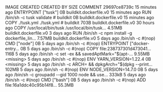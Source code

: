 IMAGE CREATED CREATED BY SIZE COMMENT
29697ce8739c 15 minutes ago ENTRYPOINT ["tusk"] 0B buildkit.dockerfile.v0
<missing> 15 minutes ago RUN /bin/sh -c tusk validate # buildkit 0B buildkit.dockerfile.v0
<missing> 15 minutes ago COPY ./tusk.yml ./tusk.yml # buildkit 703B buildkit.dockerfile.v0
<missing> 30 hours ago COPY /usr/local/bin/tusk /usr/local/bin/tusk… 4.51MB buildkit.dockerfile.v0
<missing> 3 days ago RUN /bin/sh -c npm install -g dockerfile_lin… 7.57MB buildkit.dockerfile.v0
<missing> 5 days ago /bin/sh -c #(nop) CMD ["node"] 0B
<missing> 5 days ago /bin/sh -c #(nop) ENTRYPOINT ["docker-entry… 0B
<missing> 5 days ago /bin/sh -c #(nop) COPY file:238737301d473041… 116B
<missing> 5 days ago /bin/sh -c set -ex && savedAptMark="$(apt-…   9.55MB
<missing>           5 days ago          /bin/sh -c #(nop)  ENV YARN_VERSION=1.22.4      0B
<missing>           5 days ago          /bin/sh -c ARCH= && dpkgArch="$(dpkg --print… 102MB
<missing> 5 days ago /bin/sh -c #(nop) ENV NODE_VERSION=14.7.0 0B
<missing> 5 days ago /bin/sh -c groupadd --gid 1000 node && use… 333kB
<missing> 5 days ago /bin/sh -c #(nop) CMD ["bash"] 0B
<missing> 5 days ago /bin/sh -c #(nop) ADD file:16a1ddc40c95b14f8… 55.3MB
